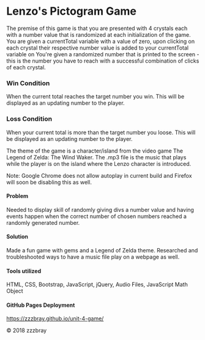 # Lenzo's Pictogram Game

The premise of this game is that you are presented with 4 crystals each with a number value that is randomized at each initialization of the game. You are given a currentTotal variable with a value of zero, upon clicking on each crystal their respective number value is added to your currentTotal variable on You're given a randomized number that is printed to the screen - this is the number you have to reach with a successful combination of clicks of each crystal.

### Win Condition

When the current total reaches the target number you win. This will be displayed as an updating number to the player.

### Loss Condition

When your current total is more than the target number you loose. This will be displayed as an updating number to the player.

The theme of the game is a character/island from the video game The Legend of Zelda: The Wind Waker. The .mp3 file is the music that plays while the player is on the island where the Lenzo character is introduced.

Note: Google Chrome does not allow autoplay in current build and Firefox will soon be disabling this as well.

#### Problem

Needed to display skill of randomly giving divs a number value and having events happen when the correct number of chosen numbers reached a randomly generated number.

#### Solution

Made a fun game with gems and a Legend of Zelda theme. Researched and troubleshooted ways to have a music file play on a webpage as well.

#### Tools utilized

HTML, CSS, Bootstrap, JavaScript, jQuery, Audio Files, JavaScript Math Object

#### GitHub Pages Deployment

https://zzzbray.github.io/unit-4-game/

© 2018 zzzbray
